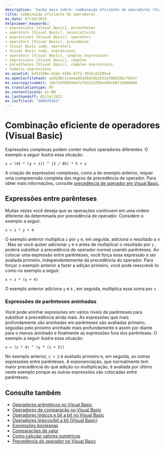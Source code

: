 ```yaml
---
description: 'Saiba mais sobre: combinação eficiente de operadores (Visual Basic)'
title: Combinação eficiente de operadores
ms.date: 07/20/2015
helpviewer_keywords:
- expressions [Visual Basic], parentheses
- operators [Visual Basic], associativity
- expressions [Visual Basic], operators
- operators [Visual Basic], precedence
- Visual Basic code, operators
- Visual Basic code, expressions
- operators [Visual Basic], complex expressions
- expressions [Visual Basic], complex
- parentheses [Visual Basic], complex expressions
- numeric expressions
ms.assetid: bd22340e-b5be-458b-8772-3916c02309a4
ms.openlocfilehash: a4d2d0c1caeea95dd8d34b2033a398d26bcf63ef
ms.sourcegitcommit: 10e719780594efc781b15295e499c66f316068b8
ms.translationtype: MT
ms.contentlocale: pt-BR
ms.lasthandoff: 02/14/2021
ms.locfileid: "100476261"
---
```

# <a name="efficient-combination-of-operators-visual-basic"></a>Combinação eficiente de operadores (Visual Basic)

Expressões complexas podem conter muitos operadores diferentes. O exemplo a seguir ilustra essa situação.  
  
 `x = (45 * (y + z)) ^ (2 / 85) * 5 + z`  
  
 A criação de expressões complexas, como a do exemplo anterior, requer uma compreensão completa das regras de precedência de operador. Para obter mais informações, consulte [precedência de operador em Visual Basic](../../../language-reference/operators/operator-precedence.md).  
  
## <a name="parenthetical-expressions"></a>Expressões entre parênteses  

 Muitas vezes você deseja que as operações continuem em uma ordem diferente da determinada por precedência de operador. Considere o exemplo a seguir.  
  
 `x = z * y + 4`  
  
 O exemplo anterior multiplica `z` por `y` e, em seguida, adiciona o resultado a `4` . Mas se você quiser adicionar `y` e `4` antes de multiplicar o resultado por `z` , poderá substituir a precedência de operador normal usando parênteses. Ao colocar uma expressão entre parênteses, você força essa expressão a ser avaliada primeiro, independentemente da precedência do operador. Para forçar o exemplo anterior a fazer a adição primeiro, você pode reescrevê-lo como no exemplo a seguir.  
  
 `x = z * (y + 4)`  
  
 O exemplo anterior adiciona `y` e `4` , em seguida, multiplica essa soma por `z` .  
  
### <a name="nested-parenthetical-expressions"></a>Expressões de parênteses aninhadas  

 Você pode aninhar expressões em vários níveis de parênteses para substituir a precedência ainda mais. As expressões que mais profundamente são aninhadas em parênteses são avaliadas primeiro, seguidas pelo próximo aninhado mais profundamente e assim por diante para o menos aninhado e finalmente as expressões fora dos parênteses. O exemplo a seguir ilustra essa situação.  
  
 `x = (z * 4) ^ (y * (z + 2))`  
  
 No exemplo anterior, `z + 2` é avaliado primeiro e, em seguida, as outras expressões entre parênteses. A exponenciação, que normalmente tem maior precedência do que adição ou multiplicação, é avaliada por último neste exemplo porque as outras expressões são colocadas entre parênteses.  
  
## <a name="see-also"></a>Consulte também

- [Operadores aritméticos no Visual Basic](arithmetic-operators.md)
- [Operadores de comparação no Visual Basic](comparison-operators.md)
- [Operadores lógicos e bit a bit no Visual Basic](logical-and-bitwise-operators.md)
- [Operadores lógicos/bit a bit (Visual Basic)](../../../language-reference/operators/logical-bitwise-operators.md)
- [Expressões booleanas](boolean-expressions.md)
- [Comparações de valor](value-comparisons.md)
- [Como calcular valores numéricos](how-to-calculate-numeric-values.md)
- [Precedência do operador no Visual Basic](../../../language-reference/operators/operator-precedence.md)
